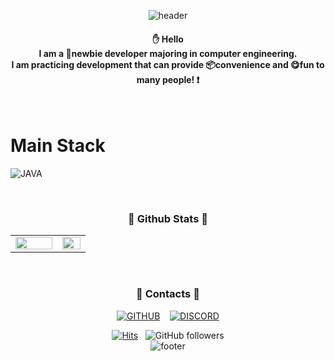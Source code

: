 
<!--![header](https://capsule-render.vercel.app/api?type=slice&color=4DA8D5&fontColor=FBFAFA&height=180&section=header&text=%20OtterBK%20&animation=scaleIn&fontSize=80&fontAlign=50&fontAlignY=50)-->

<div align=center>

![header](https://capsule-render.vercel.app/api?type=slice&color=4DA8D5&fontColor=F3EC78&height=130&section=header&text=%20OtterBK%20&animation=scaleIn&fontSize=80&fontAlign=50&fontAlignY=50)

<!--#### :raised_hand: 안녕하세요. <br>컴퓨터 공학과에 재학중인 초보 개발자입니다.<br>여러 사람들에게 :package:편리성과 :yum:재미를 제공할 수 있는 개발 연습을 하고있습니다! :exclamation:-->

#### :raised_hand: Hello <br>I am a :beginner:newbie developer majoring in computer engineering.<br>I am practicing development that can provide :package:convenience and :yum:fun to many people! :exclamation:

</div>
<br>

# Main Stack
![JAVA](http://img.shields.io/badge/-Java%20-blue?style=for-the-badge&logo=java)

<br>
<div align=center>

### :large_blue_diamond: Github Stats :large_orange_diamond:
<table><tr><td valign="center" width="50%">

<img src="https://github-readme-stats.vercel.app/api?username=OtterBK&count_private=true&show_icons=true&theme=react&hide_border=true" align="center" style="width: 100%" />

</td><td valign="center" width="30%">

<img src="https://github-readme-stats.vercel.app/api/top-langs/?username=OtterBK&hide_border=true&langs_count=10" align="center" style="width: 100%" />

</td></tr></table>  
<!--[![solved.ac tier](http://mazassumnida.wtf/api/generate_badge?boj=OtterBK)](https://solved.ac/kinetic27)-->
<br/>  
</div>

<div align=center>
  
### :iphone: Contacts :calling:
  
[![GITHUB](http://img.shields.io/badge/-GitHub-black?style=for-the-badge&logo=github&link=https://github.com/OtterBK/)](https://github.com/OtterBK)&nbsp;&nbsp;&nbsp;
[![DISCORD](http://img.shields.io/badge/-Discord-gray?style=for-the-badge&logo=discord&link=https://discord.gg/DBByNeRP)](https://discord.gg/DBByNeRP)
  
[![Hits](https://hits.seeyoufarm.com/api/count/incr/badge.svg?url=https%3A%2F%2Fgithub.com%2FBokum100&count_bg=%23070707&title_bg=%2344B4EF&icon=&icon_color=%23E7E7E7&title=Hits&edge_flat=false)](https://hits.seeyoufarm.com)&nbsp;&nbsp;&nbsp;![GitHub followers](https://img.shields.io/github/followers/OtterBK?style=social)<br>
![footer](https://capsule-render.vercel.app/api?type=slice&color=4DA8D5&fontColor=FBFAFA&height=130&section=footer&text=%20%20&animation=scaleIn&fontSize=80&fontAlign=50&fontAlignY=50)

</div>


